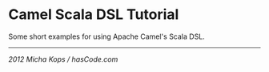 # Camel Scala DSL Tutorial

Some short examples for using Apache Camel's Scala DSL.

---

*2012 Micha Kops / hasCode.com*